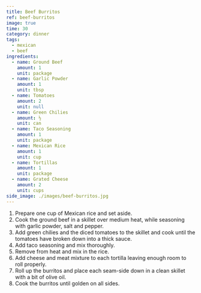 ```yaml
---
title: Beef Burritos
ref: beef-burritos
image: true
time: 30
category: dinner
tags:
  - mexican
  - beef
ingredients:
  - name: Ground Beef
    amount: 1
    unit: package
  - name: Garlic Powder
    amount: 1
    unit: tbsp
  - name: Tomatoes
    amount: 2
    unit: null
  - name: Green Chilies
    amount: ½
    unit: can
  - name: Taco Seasoning
    amount: 1
    unit: package
  - name: Mexican Rice
    amount: 1
    unit: cup
  - name: Tortillas
    amount: 1
    unit: package
  - name: Grated Cheese
    amount: 2
    unit: cups   
side_image: ./images/beef-burritos.jpg
---
```

1. Prepare one cup of Mexican rice and set aside.
2. Cook the ground beef in a skillet over medium heat, while seasoning with garlic powder, salt and pepper.
3. Add green chilies and the diced tomatoes to the skillet and cook until the tomatoes have broken down into a thick sauce.
4. Add taco seasoning and mix thoroughly.
5. Remove from heat and mix in the rice.
6. Add cheese and meat mixture to each tortilla leaving enough room to roll properly.
7. Roll up the burritos and place each seam-side down in a clean skillet with a bit of olive oil.
8. Cook the burritos until golden on all sides.
